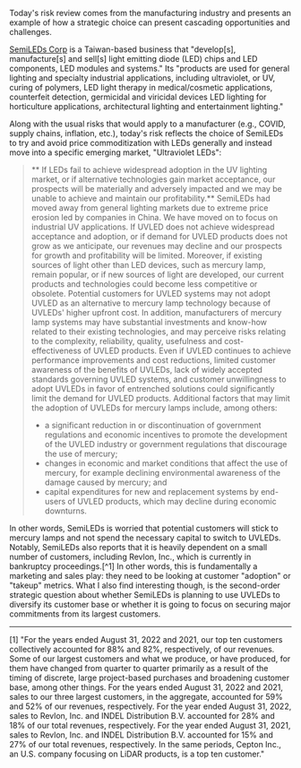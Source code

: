 
Today's risk review comes from the manufacturing industry and presents an example of how a strategic choice can present cascading opportunities and challenges. 

[SemiLEDs Corp](https://www.sec.gov/ix?doc=/Archives/edgar/data/1333822/000095017022022841/leds-20220831.htm#item_1a_risk_factors) is a Taiwan-based business that "develop[s], manufacture[s] and sell[s] light emitting diode (LED) chips and LED components, LED modules and systems." Its "products are used for general lighting and specialty industrial applications, including ultraviolet, or UV, curing of polymers, LED light therapy in medical/cosmetic applications, counterfeit detection, germicidal and viricidal devices LED lighting for horticulture applications, architectural lighting and entertainment lighting." 

Along with the usual risks that would apply to a manufacturer (e.g., COVID, supply chains, inflation, etc.), today's risk reflects the choice of SemiLEDs to try and avoid price commoditization with LEDs generally and instead move into a specific emerging market, "Ultraviolet LEDs":

> ** If LEDs fail to achieve widespread adoption in the UV lighting market, or if alternative technologies gain market acceptance, our prospects will be materially and adversely impacted and we may be unable to achieve and maintain our profitability.**
> SemiLEDs had moved away from general lighting markets due to extreme price erosion led by companies in China. We have moved on to focus on industrial UV applications. If UVLED does not achieve widespread acceptance and adoption, or if demand for UVLED products does not grow as we anticipate, our revenues may decline and our prospects for growth and profitability will be limited. Moreover, if existing sources of light other than LED devices, such as mercury lamp, remain popular, or if new sources of light are developed, our current products and technologies could become less competitive or obsolete.
> Potential customers for UVLED systems may not adopt UVLED as an alternative to mercury lamp technology because of UVLEDs' higher upfront cost. In addition, manufacturers of mercury lamp systems may have substantial investments and know-how related to their existing technologies, and may perceive risks relating to the complexity, reliability, quality, usefulness and cost-effectiveness of UVLED products. Even if UVLED continues to achieve performance improvements and cost reductions, limited customer awareness of the benefits of UVLEDs, lack of widely accepted standards governing UVLED systems, and customer unwillingness to adopt UVLEDs in favor of entrenched solutions could significantly limit the demand for UVLED products. Additional factors that may limit the adoption of UVLEDs for mercury lamps include, among others:
> * a significant reduction in or discontinuation of government regulations and economic incentives to promote the development of the UVLED industry or government regulations that discourage the use of  mercury;
> * changes in economic and market conditions that affect the use of mercury, for example declining environmental awareness of the damage caused by mercury; and 
> * capital expenditures for new and replacement systems by end-users of UVLED products, which may decline during economic downturns.

In other words, SemiLEDs is worried that potential customers will stick to mercury lamps and not spend the necessary capital to switch to UVLEDs. Notably, SemiLEDs also reports that it is heavily dependent on a small number of customers, including Revlon, Inc., which is currently in bankruptcy proceedings.[^1] In other words, this is fundamentally a marketing and sales play: they need to be looking at customer "adoption" or "takeup" metrics. What I also find interesting though, is the second-order strategic question about whether SemiLEDs is planning to use UVLEDs to diversify its customer base or whether it is going to focus on securing major commitments from its largest customers.

***

[1] "For the years ended August 31, 2022 and 2021, our top ten customers collectively accounted for 88\% and 82\%, respectively, of our revenues. Some of our largest customers and what we produce, or have produced, for them have changed from quarter to quarter primarily as a result of the timing of discrete, large project-based purchases and broadening customer base, among other things. For the years ended August 31, 2022 and 2021, sales to our three largest customers, in the aggregate, accounted for 59\% and 52\% of our revenues, respectively. For the year ended August 31, 2022, sales to Revlon, Inc. and INDEL Distribution B.V. accounted for 28\% and 18\% of our total revenues, respectively. For the year ended August 31, 2021, sales to Revlon, Inc. and INDEL Distribution  B.V. accounted for 15\% and 27\% of our total revenues, respectively. In the same periods, Cepton Inc., an U.S. company focusing on LiDAR products, is a top ten customer."
